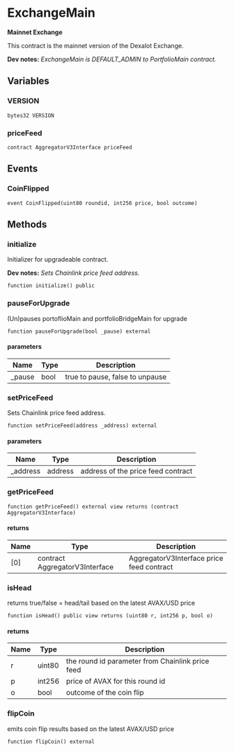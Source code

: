 # ExchangeMain

**Mainnet Exchange**

This contract is the mainnet version of the Dexalot Exchange.

**Dev notes:** _ExchangeMain is DEFAULT_ADMIN to PortfolioMain contract._


## Variables

### VERSION

```solidity
bytes32 VERSION
```
### priceFeed

```solidity
contract AggregatorV3Interface priceFeed
```

## Events

### CoinFlipped



```solidity
event CoinFlipped(uint80 roundid, int256 price, bool outcome)
```

## Methods

### initialize

Initializer for upgradeable contract.

**Dev notes:** _Sets Chainlink price feed address._

```solidity
function initialize() public
```


### pauseForUpgrade

(Un)pauses portoflioMain and portfolioBridgeMain for upgrade


```solidity
function pauseForUpgrade(bool _pause) external
```

#### parameters

| Name | Type | Description |
| ---- | ---- | ----------- |
| _pause | bool | true to pause, false to unpause |


### setPriceFeed

Sets Chainlink price feed address.


```solidity
function setPriceFeed(address _address) external
```

#### parameters

| Name | Type | Description |
| ---- | ---- | ----------- |
| _address | address | address of the price feed contract |


### getPriceFeed



```solidity
function getPriceFeed() external view returns (contract AggregatorV3Interface)
```


#### returns

| Name | Type | Description |
| ---- | ---- | ----------- |
| [0] | contract AggregatorV3Interface | AggregatorV3Interface  price feed contract |

### isHead

returns true/false = head/tail based on the latest AVAX/USD price


```solidity
function isHead() public view returns (uint80 r, int256 p, bool o)
```


#### returns

| Name | Type | Description |
| ---- | ---- | ----------- |
| r | uint80 | the round id parameter from Chainlink price feed |
| p | int256 | price of AVAX for this round id |
| o | bool | outcome of the coin flip |

### flipCoin

emits coin flip results based on the latest AVAX/USD price


```solidity
function flipCoin() external
```



